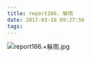 ```yaml
---
title: report166. 躲雨
date: 2017-03-16 09:27:56
tags:
---
```

![report166.+躲雨.jpg](https://i.loli.net/2017/09/15/59bb9cf431ce7.jpg)
